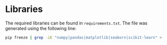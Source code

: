 
# Libraries

The required libraries can be found in `requirements.txt`. The file was generated using the following line:

```bash
pip freeze | grep -iE "numpy|pandas|matplotlib|seaborn|scikit-learn" > requirements.txt
```